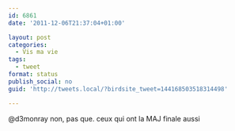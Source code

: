 ```yaml
---
id: 6861
date: '2011-12-06T21:37:04+01:00'

layout: post
categories:
  - Vis ma vie
tags:
  - tweet
format: status
publish_social: no
guid: 'http://tweets.local/?birdsite_tweet=144168503518314498'

---
```


@d3monray non, pas que. ceux qui ont la MAJ finale aussi